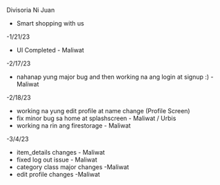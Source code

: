 Divisoria Ni Juan
- Smart shopping with us

-1/21/23
* UI Completed - Maliwat

-2/17/23
* nahanap yung major bug and then working na ang login at signup :) - Maliwat

-2/18/23
* working na yung edit profile at name change (Profile Screen)
* fix minor bug sa home at splashscreen - Maliwat / Urbis
* working na rin ang firestorage - Maliwat

-3/4/23
* item_details changes - Maliwat
* fixed log out issue - Maliwat
* category class major changes -Maliwat
* edit profile changes -Maliwat